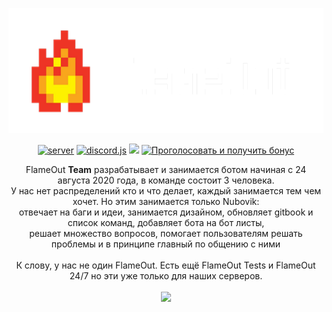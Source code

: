 <div align="center">
  <p>
    <img src="https://github.com/FlameOut-Discord/flameout-design/raw/main/flame_banner_white.png" height="200px" title="FlameOut icon">
  </p>
  <p>
    <a href="https://discord.gg/EJc8UC7yhZ"><img src="https://img.shields.io/discord/457858774099689479?color=5865F2&logo=discord&logoColor=white" alt="server"/></a>
    <a href="https://github.com/discordjs/discord.js"><img src="https://img.shields.io/badge/discord.js-v12.5.3-blue.svg?color=5865F2" alt="discord.js"></a>
    <a href="https://top.gg/bot/747431086816100402"><img src="https://top.gg/api/widget/servers/747431086816100402.svg"></a>
    <a href="https://top.gg/bot/747431086816100402/vote"><img src="https://top.gg/api/widget/upvotes/747431086816100402.svg" title="Проголосовать и получить бонус"></a>
  </p>
  
  <span align="center">
    FlameOut <b>Team</b> разрабатывает и занимается ботом начиная с 24 августа 2020 года, в команде состоит 3 человека.<br>
    У нас нет распределений кто и что делает, каждый занимается тем чем хочет. Но этим занимается только Nubovik:<br>
    отвечает на баги и идеи, занимается дизайном, обновляет gitbook и список команд, добавляет бота на бот листы,<br>
    решает множество вопросов, помогает пользователям решать проблемы и в принципе главный по общению с ними
  </span>
  
  <br>
  <br>
  
  <span align="center">
    К слову, у нас не один FlameOut. Есть ещё FlameOut Tests и FlameOut 24/7 но эти уже только для наших серверов.
  </span>

  <br>
  <br>
  
  <span align="center">
    <div>
      <a href="https://discord.gg/EJc8UC7yhZ">
        <img src="https://invidget.switchblade.xyz/EJc8UC7yhZ">
      </a>
    </div>
  </span>
</div>
